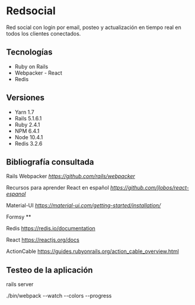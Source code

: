 # Redsocial
Red social con login por email, posteo y actualización en tiempo real en todos los clientes conectados.

## Tecnologías

- Ruby on Rails
- Webpacker - React
- Redis

## Versiones

- Yarn 1.7
- Rails 5.1.6.1
- Ruby 2.4.1
- NPM 6.4.1
- Node 10.4.1
- Redis 3.2.6

## Bibliografía consultada

Rails Webpacker
*https://github.com/rails/webpacker*

Recursos para aprender React en español
*https://github.com/jlobos/react-espanol*

Material-UI
*https://material-ui.com/getting-started/installation/*

Formsy
**

Redis
https://redis.io/documentation

React
https://reactjs.org/docs

ActionCable
https://guides.rubyonrails.org/action_cable_overview.html

## Testeo de la aplicación

rails server

./bin/webpack --watch --colors --progress
